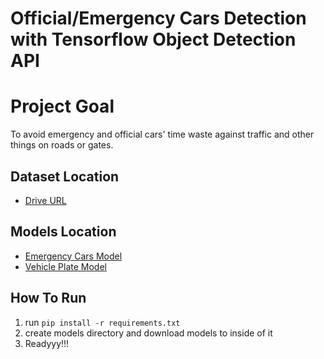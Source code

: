 # Official/Emergency Cars Detection with Tensorflow Object Detection API

# Project Goal
To avoid emergency and official cars' time waste against traffic and other things on roads or gates.

## Dataset Location
- <a href="https://drive.google.com/drive/folders/1PjtxHFanTHh_VA1D_ERazG6WWbLz3oFb?usp=sharing">Drive URL</a>
## Models Location
- <a href="https://drive.google.com/file/d/1qurl5GqStEKmuWf4OZMKISWdF7qwqPRZ/view?usp=sharing">Emergency Cars Model</a>
- <a href="https://drive.google.com/file/d/1WVJ_dsd857GyzZwT3xYs1hrhs29lKYPi/view?usp=sharing">Vehicle Plate Model</a>

## How To Run
1. run ```pip install -r requirements.txt```
2. create models directory and download models to inside of it
3. Readyyy!!!
